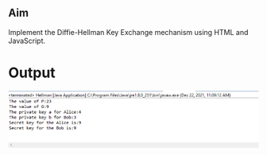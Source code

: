 ## Aim
Implement the Diffie-Hellman Key Exchange mechanism using HTML and JavaScript.

# Output
![output](Hellman.png)
